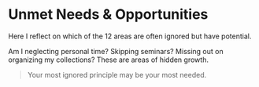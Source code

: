 # Unmet Needs & Opportunities

Here I reflect on which of the 12 areas are often ignored but have potential.

Am I neglecting personal time? Skipping seminars? Missing out on organizing my collections? These are areas of hidden growth.

> Your most ignored principle may be your most needed.